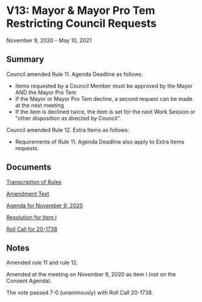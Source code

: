 # V13: Mayor & Mayor Pro Tem Restricting Council Requests

November 9, 2020 - May 10, 2021

## Summary

Council amended Rule 11. Agenda Deadline as follows:

- Items requested by a Council Member must be approved by the Mayor AND the Mayor Pro Tem
- If the Mayor or Mayor Pro Tem decline, a second request can be made at the next meeting
- If the item is declined twice, the item is set for the next Work Session or "other disposition as directed by Council". 

Council amended Rule 12. Extra Items as follows:

- Requirements of Rule 11. Agenda Deadline also apply to Extra Items requests. 

## Documents

[Transcription of Rules](#/view/rules-archive~2020_11_09~transcription)

[Amendment Text](#/view/rules-archive~2020_11_09~amendment)

[Agenda for November 9, 2020](assets/rules-archive/2020_11_09/agenda.pdf)

[Resolution for Item I](assets/rules-archive/2020_11_09/resolution.pdf)

[Roll Call for 20-1738](assets/rules-archive/2020_11_09/roll_call.pdf)

## Notes

Amended rule 11 and rule 12.

Amended at the meeting on November 9, 2020 as item I (not on the Consent Agenda).

The vote passed 7-0 (unanimously) with Roll Call 20-1738.
